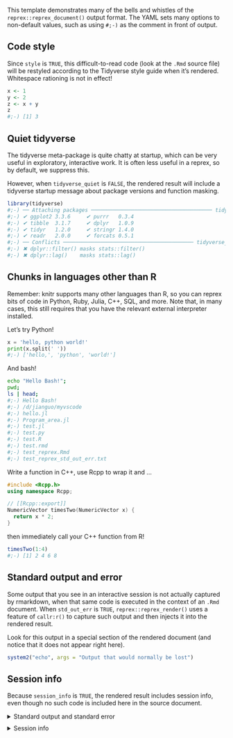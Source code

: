 This template demonstrates many of the bells and whistles of the `reprex::reprex_document()` output format. The YAML sets many options to non-default values, such as using `#;-)` as the comment in front of output.

## Code style

Since `style` is `TRUE`, this difficult-to-read code (look at the `.Rmd` source file) will be restyled according to the Tidyverse style guide when it’s rendered. Whitespace rationing is not in effect!

``` r
x <- 1
y <- 2
z <- x + y
z
#;-) [1] 3
```

## Quiet tidyverse

The tidyverse meta-package is quite chatty at startup, which can be very useful in exploratory, interactive work. It is often less useful in a reprex, so by default, we suppress this.

However, when `tidyverse_quiet` is `FALSE`, the rendered result will include a tidyverse startup message about package versions and function masking.

``` r
library(tidyverse)
#;-) ── Attaching packages ─────────────────────────────────────── tidyverse 1.3.1 ──
#;-) ✔ ggplot2 3.3.6     ✔ purrr   0.3.4
#;-) ✔ tibble  3.1.7     ✔ dplyr   1.0.9
#;-) ✔ tidyr   1.2.0     ✔ stringr 1.4.0
#;-) ✔ readr   2.0.0     ✔ forcats 0.5.1
#;-) ── Conflicts ────────────────────────────────────────── tidyverse_conflicts() ──
#;-) ✖ dplyr::filter() masks stats::filter()
#;-) ✖ dplyr::lag()    masks stats::lag()
```

## Chunks in languages other than R

Remember: knitr supports many other languages than R, so you can reprex bits of code in Python, Ruby, Julia, C++, SQL, and more. Note that, in many cases, this still requires that you have the relevant external interpreter installed.

Let’s try Python!

``` python
x = 'hello, python world!'
print(x.split(' '))
#;-) ['hello,', 'python', 'world!']
```

And bash!

``` bash
echo "Hello Bash!";
pwd;
ls | head;
#;-) Hello Bash!
#;-) /d/jianguo/myvscode
#;-) hello.jl
#;-) Program_area.jl
#;-) test.jl
#;-) test.py
#;-) test.R
#;-) test.rmd
#;-) test_reprex.Rmd
#;-) test_reprex_std_out_err.txt
```

Write a function in C++, use Rcpp to wrap it and …

``` cpp
#include <Rcpp.h>
using namespace Rcpp;

// [[Rcpp::export]]
NumericVector timesTwo(NumericVector x) {
  return x * 2;
}
```

then immediately call your C++ function from R!

``` r
timesTwo(1:4)
#;-) [1] 2 4 6 8
```

## Standard output and error

Some output that you see in an interactive session is not actually captured by rmarkdown, when that same code is executed in the context of an `.Rmd` document. When `std_out_err` is `TRUE`, `reprex::reprex_render()` uses a feature of `callr:r()` to capture such output and then injects it into the rendered result.

Look for this output in a special section of the rendered document (and notice that it does not appear right here).

``` r
system2("echo", args = "Output that would normally be lost")
```

## Session info

Because `session_info` is `TRUE`, the rendered result includes session info, even though no such code is included here in the source document.

<details style="margin-bottom:10px;">
<summary>
Standard output and standard error
</summary>

``` sh
running: bash  -c "echo \"Hello Bash!\";
pwd;
ls | head;"
Building shared library for Rcpp code chunk...
Output that would normally be lost
```

</details>
<details style="margin-bottom:10px;">
<summary>
Session info
</summary>

``` r
sessioninfo::session_info()
#;-) ─ Session info ───────────────────────────────────────────────────────────────
#;-)  setting  value
#;-)  version  R version 4.2.1 (2022-06-23 ucrt)
#;-)  os       Windows 10 x64 (build 19044)
#;-)  system   x86_64, mingw32
#;-)  ui       RTerm
#;-)  language (EN)
#;-)  collate  Chinese (Simplified)_China.utf8
#;-)  ctype    Chinese (Simplified)_China.utf8
#;-)  tz       Asia/Taipei
#;-)  date     2022-10-18
#;-)  pandoc   2.14.1 @ C:/PROGRA~1/Pandoc/ (via rmarkdown)
#;-) 
#;-) ─ Packages ───────────────────────────────────────────────────────────────────
#;-)  package     * version date (UTC) lib source
#;-)  assertthat    0.2.1   2019-03-21 [1] CRAN (R 4.0.2)
#;-)  backports     1.4.1   2021-12-13 [1] CRAN (R 4.2.0)
#;-)  broom         1.0.0   2022-07-01 [1] CRAN (R 4.2.1)
#;-)  cellranger    1.1.0   2016-07-27 [1] CRAN (R 4.0.2)
#;-)  cli           3.3.0   2022-04-25 [1] CRAN (R 4.2.1)
#;-)  colorspace    2.0-3   2022-02-21 [1] CRAN (R 4.2.1)
#;-)  crayon        1.5.1   2022-03-26 [1] CRAN (R 4.2.1)
#;-)  DBI           1.1.0   2019-12-15 [1] CRAN (R 4.0.2)
#;-)  dbplyr        2.1.1   2021-04-06 [1] CRAN (R 4.1.0)
#;-)  digest        0.6.29  2021-12-01 [1] CRAN (R 4.2.1)
#;-)  dplyr       * 1.0.9   2022-04-28 [1] CRAN (R 4.2.1)
#;-)  ellipsis      0.3.2   2021-04-29 [1] CRAN (R 4.1.0)
#;-)  evaluate      0.15    2022-02-18 [1] CRAN (R 4.2.1)
#;-)  fansi         1.0.3   2022-03-24 [1] CRAN (R 4.2.1)
#;-)  forcats     * 0.5.1   2021-01-27 [1] CRAN (R 4.1.0)
#;-)  fs            1.5.0   2020-07-31 [1] CRAN (R 4.0.2)
#;-)  generics      0.1.3   2022-07-05 [1] CRAN (R 4.2.1)
#;-)  ggplot2     * 3.3.6   2022-05-03 [1] CRAN (R 4.2.1)
#;-)  glue          1.6.2   2022-02-24 [1] CRAN (R 4.2.1)
#;-)  gtable        0.3.0   2019-03-25 [1] CRAN (R 4.0.2)
#;-)  haven         2.3.1   2020-06-01 [1] CRAN (R 4.0.2)
#;-)  here          1.0.1   2020-12-13 [1] CRAN (R 4.1.2)
#;-)  hms           1.1.0   2021-05-17 [1] CRAN (R 4.1.0)
#;-)  htmltools     0.5.1.1 2021-01-22 [1] CRAN (R 4.1.0)
#;-)  httr          1.4.2   2020-07-20 [1] CRAN (R 4.0.2)
#;-)  jsonlite      1.8.0   2022-02-22 [1] CRAN (R 4.2.1)
#;-)  knitr         1.39    2022-04-26 [1] CRAN (R 4.2.1)
#;-)  lattice       0.20-45 2021-09-22 [2] CRAN (R 4.2.1)
#;-)  lifecycle     1.0.1   2021-09-24 [1] CRAN (R 4.2.1)
#;-)  lubridate     1.7.10  2021-02-26 [1] CRAN (R 4.1.0)
#;-)  magrittr      2.0.1   2020-11-17 [1] CRAN (R 4.1.0)
#;-)  Matrix        1.3-4   2021-06-01 [1] CRAN (R 4.1.0)
#;-)  modelr        0.1.8   2020-05-19 [1] CRAN (R 4.0.2)
#;-)  munsell       0.5.0   2018-06-12 [1] CRAN (R 4.0.2)
#;-)  pillar        1.7.0   2022-02-01 [1] CRAN (R 4.2.1)
#;-)  pkgconfig     2.0.3   2019-09-22 [1] CRAN (R 4.0.2)
#;-)  png           0.1-7   2013-12-03 [1] CRAN (R 4.1.1)
#;-)  purrr       * 0.3.4   2020-04-17 [1] CRAN (R 4.0.2)
#;-)  R.cache       0.16.0  2022-07-21 [1] CRAN (R 4.2.1)
#;-)  R.methodsS3   1.8.2   2022-06-13 [1] CRAN (R 4.2.0)
#;-)  R.oo          1.25.0  2022-06-12 [1] CRAN (R 4.2.0)
#;-)  R.utils       2.12.0  2022-06-28 [1] CRAN (R 4.2.1)
#;-)  R6            2.5.1   2021-08-19 [1] CRAN (R 4.2.1)
#;-)  rappdirs      0.3.3   2021-01-31 [1] CRAN (R 4.1.0)
#;-)  Rcpp          1.0.9   2022-07-08 [1] CRAN (R 4.2.1)
#;-)  readr       * 2.0.0   2021-07-20 [1] CRAN (R 4.1.0)
#;-)  readxl        1.3.1   2019-03-13 [1] CRAN (R 4.0.2)
#;-)  reprex        2.0.1   2021-08-05 [1] CRAN (R 4.1.0)
#;-)  reticulate    1.24    2022-01-26 [1] CRAN (R 4.1.2)
#;-)  rlang         1.0.3   2022-06-27 [1] CRAN (R 4.2.1)
#;-)  rmarkdown     2.14    2022-04-25 [1] CRAN (R 4.2.0)
#;-)  rprojroot     2.0.3   2022-04-02 [1] CRAN (R 4.2.1)
#;-)  rstudioapi    0.13    2020-11-12 [1] CRAN (R 4.1.0)
#;-)  rvest         1.0.1   2021-07-26 [1] CRAN (R 4.1.0)
#;-)  scales        1.2.0   2022-04-13 [1] CRAN (R 4.2.1)
#;-)  sessioninfo   1.2.2   2021-12-06 [1] CRAN (R 4.2.1)
#;-)  stringi       1.7.8   2022-07-11 [1] CRAN (R 4.2.1)
#;-)  stringr     * 1.4.0   2019-02-10 [1] CRAN (R 4.0.2)
#;-)  styler        1.7.0   2022-03-13 [1] CRAN (R 4.2.1)
#;-)  tibble      * 3.1.7   2022-05-03 [1] CRAN (R 4.2.1)
#;-)  tidyr       * 1.2.0   2022-02-01 [1] CRAN (R 4.2.1)
#;-)  tidyselect    1.1.2   2022-02-21 [1] CRAN (R 4.2.1)
#;-)  tidyverse   * 1.3.1   2021-04-15 [1] CRAN (R 4.1.0)
#;-)  tzdb          0.1.2   2021-07-20 [1] CRAN (R 4.1.0)
#;-)  utf8          1.2.2   2021-07-24 [1] CRAN (R 4.2.1)
#;-)  vctrs         0.4.1   2022-04-13 [1] CRAN (R 4.2.1)
#;-)  withr         2.5.0   2022-03-03 [1] CRAN (R 4.2.1)
#;-)  xfun          0.31    2022-05-10 [1] CRAN (R 4.2.1)
#;-)  xml2          1.3.2   2020-04-23 [1] CRAN (R 4.0.2)
#;-)  yaml          2.3.5   2022-02-21 [1] CRAN (R 4.2.0)
#;-) 
#;-)  [1] D:/MyR_Lib4
#;-)  [2] C:/Program Files/R/R-4.2.1/library
#;-) 
#;-) ─ Python configuration ───────────────────────────────────────────────────────
#;-)  python:         C:/Users/xingfu_2/AppData/Local/Programs/Python/Python39/python.exe
#;-)  libpython:      C:/Users/xingfu_2/AppData/Local/Programs/Python/Python39/python39.dll
#;-)  pythonhome:     C:/Users/xingfu_2/AppData/Local/Programs/Python/Python39
#;-)  version:        3.9.6 (tags/v3.9.6:db3ff76, Jun 28 2021, 15:26:21) [MSC v.1929 64 bit (AMD64)]
#;-)  Architecture:   64bit
#;-)  numpy:          D:/mypy_Lib/Python39/site-packages/numpy
#;-)  numpy_version:  1.23.4
#;-) 
#;-) ──────────────────────────────────────────────────────────────────────────────
```

</details>
